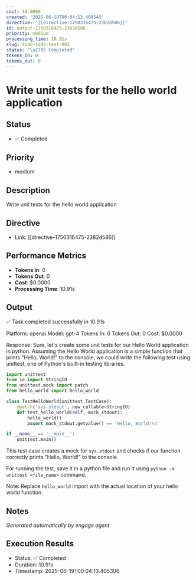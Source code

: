 ```yaml
---
cost: $0.0000
created: '2025-06-19T00:04:13.404545'
directive: '[[directive-1750316475-2382d586]]'
id: output-1750316475-2382d586
priority: medium
processing_time: 10.91s
slug: todo-todo-test-002
status: "\u2705 Completed"
tokens_in: 0
tokens_out: 0
---
```


# Write unit tests for the hello world application

## Status
- ✅ Completed

## Priority
- medium

## Description
Write unit tests for the hello world application

## Directive
- Link: [[directive-1750316475-2382d586]]

## Performance Metrics
- **Tokens In**: 0
- **Tokens Out**: 0
- **Cost**: $0.0000
- **Processing Time**: 10.91s

## Output
✅ Task completed successfully in 10.91s

Platform: openai
Model: gpt-4
Tokens In: 0
Tokens Out: 0
Cost: $0.0000

Response:
Sure, let's create some unit tests for our Hello World application in python. Assuming the Hello World application is a simple function that prints "Hello, World!" to the console, we could write the following test using unittest, one of Python's built-in testing libraries.

```python
import unittest
from io import StringIO
from unittest.mock import patch
from hello_world import hello_world

class TestHelloWorld(unittest.TestCase):
    @patch('sys.stdout', new_callable=StringIO)
    def test_hello_world(self, mock_stdout):
        hello_world()
        assert mock_stdout.getvalue() == 'Hello, World!\n'

if __name__ == '__main__':
    unittest.main()
```

This test case creates a mock for `sys.stdout` and checks if our function correctly prints "Hello, World!" to the console.

For running the test, save it in a python file and run it using `python -m unittest <file_name>` command.

Note: Replace `hello_world` import with the actual location of your hello world function.

## Notes
_Generated automatically by engage agent_

## Execution Results
- Status: ✅ Completed
- Duration: 10.91s
- Timestamp: 2025-06-19T00:04:13.405306